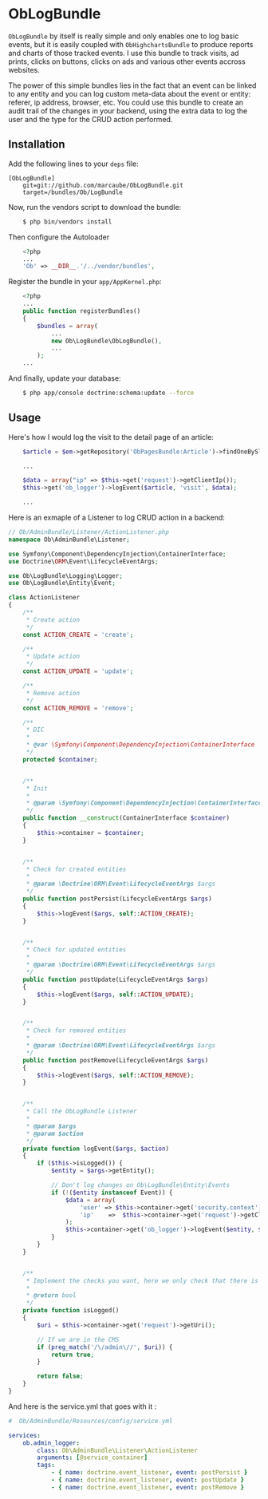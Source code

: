 # ObLogBundle

`ObLogBundle` by itself is really simple and only enables one to log basic events, but it is easily coupled with
`ObHighchartsBundle` to produce reports and charts of those tracked events. I use this bundle to track visits, ad prints,
clicks on buttons, clicks on ads and various other events accross websites.

The power of this simple bundles lies in the fact that an event can be linked to any entity and you can log custom
meta-data about the event or entity: referer, ip address, browser, etc. You could use this bundle to create an audit
trail of the changes in your backend, using the extra data to log the user and the type for the CRUD action performed.

## Installation

Add the following lines to your `deps` file:

    [ObLogBundle]
        git=git://github.com/marcaube/ObLogBundle.git
        target=/bundles/Ob/LogBundle

Now, run the vendors script to download the bundle:

``` bash
    $ php bin/vendors install
```

Then configure the Autoloader

``` php
    <?php
    ...
    'Ob' => __DIR__.'/../vendor/bundles',
```

Register the bundle in your `app/AppKernel.php`:

``` php
    <?php
    ...
    public function registerBundles()
    {
        $bundles = array(
            ...
            new Ob\LogBundle\ObLogBundle(),
            ...
        );
    ...
```

And finally, update your database:

``` bash
    $ php app/console doctrine:schema:update --force
```

## Usage
Here's how I would log the visit to the detail page of an article:

```php
    $article = $em->getRepository('ObPagesBundle:Article')->findOneBySlug($slug);

    ...

    $data = array("ip" => $this->get('request')->getClientIp());
    $this->get('ob_logger')->logEvent($article, 'visit', $data);

    ...
```

Here is an exmaple of a Listener to log CRUD action in a backend:

``` php
// Ob/AdminBundle/Listener/ActionListener.php
namespace Ob\AdminBundle\Listener;

use Symfony\Component\DependencyInjection\ContainerInterface;
use Doctrine\ORM\Event\LifecycleEventArgs;

use Ob\LogBundle\Logging\Logger;
use Ob\LogBundle\Entity\Event;

class ActionListener
{
    /**
     * Create action
     */
    const ACTION_CREATE = 'create';

    /**
     * Update action
     */
    const ACTION_UPDATE = 'update';

    /**
     * Remove action
     */
    const ACTION_REMOVE = 'remove';

    /**
     * DIC
     *
     * @var \Symfony\Component\DependencyInjection\ContainerInterface
     */
    protected $container;


    /**
     * Init
     *
     * @param \Symfony\Component\DependencyInjection\ContainerInterface $container
     */
    public function __construct(ContainerInterface $container)
    {
        $this->container = $container;
    }


    /**
     * Check for created entities
     *
     * @param \Doctrine\ORM\Event\LifecycleEventArgs $args
     */
    public function postPersist(LifecycleEventArgs $args)
    {
        $this->logEvent($args, self::ACTION_CREATE);
    }


    /**
     * Check for updated entities
     *
     * @param \Doctrine\ORM\Event\LifecycleEventArgs $args
     */
    public function postUpdate(LifecycleEventArgs $args)
    {
        $this->logEvent($args, self::ACTION_UPDATE);
    }


    /**
     * Check for removed entities
     *
     * @param \Doctrine\ORM\Event\LifecycleEventArgs $args
     */
    public function postRemove(LifecycleEventArgs $args)
    {
        $this->logEvent($args, self::ACTION_REMOVE);
    }


    /**
     * Call the ObLogBundle Listener
     *
     * @param $args
     * @param $action
     */
    private function logEvent($args, $action)
    {
        if ($this->isLogged()) {
            $entity = $args->getEntity();

            // Don't log changes on Ob\LogBundle\Entity\Events
            if (!($entity instanceof Event)) {
                $data = array(
                    'user' => $this->container->get('security.context')->getToken()->getUser(),
                    'ip'    =>  $this->container->get('request')->getClientIp(),
                );
                $this->container->get('ob_logger')->logEvent($entity, $action, $data);
            }
        }
    }


    /**
     * Implement the checks you want, here we only check that there is /admin/ in the URI.
     *
     * @return bool
     */
    private function isLogged()
    {
        $uri = $this->container->get('request')->getUri();

        // If we are in the CMS
        if (preg_match('/\/admin\//', $uri)) {
            return true;
        }

        return false;
    }
}
```

And here is the service.yml that goes with it :

``` yaml
#  Ob/AdminBundle/Resources/config/service.yml

services:
    ob.admin_logger:
        class: Ob\AdminBundle\Listener\ActionListener
        arguments: [@service_container]
        tags:
            - { name: doctrine.event_listener, event: postPersist }
            - { name: doctrine.event_listener, event: postUpdate }
            - { name: doctrine.event_listener, event: postRemove }
```